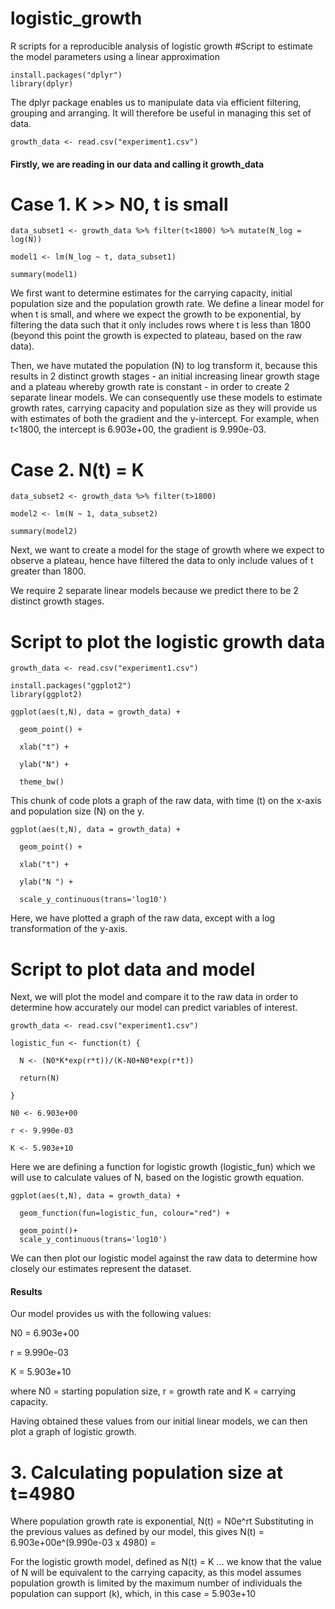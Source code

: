 # logistic_growth
R scripts for a reproducible analysis of logistic growth
#Script to estimate the model parameters using a linear approximation
```{r}
install.packages("dplyr")
library(dplyr)
```
The dplyr package enables us to manipulate data via efficient filtering, grouping and arranging. It will therefore be useful in managing this set of data.
```{r}
growth_data <- read.csv("experiment1.csv")
```
#### Firstly, we are reading in our data and calling it growth_data

# Case 1. K >> N0, t is small
```{r]
data_subset1 <- growth_data %>% filter(t<1800) %>% mutate(N_log = log(N))

model1 <- lm(N_log ~ t, data_subset1)

summary(model1)
```
We first want to determine estimates for the carrying capacity, initial population size and the population growth rate. We define a linear model for when t is small, and where we expect the growth to be exponential, by filtering the data such that it only includes rows where t is less than 1800 (beyond this point the growth is expected to plateau, based on the raw data). 

Then, we have mutated the population (N) to log transform it, because this results in 2 distinct growth stages - an initial increasing linear growth stage and a plateau whereby growth rate is constant - in order to create 2 separate linear models. We can consequently use these models to estimate growth rates, carrying capacity and population size as they will provide us with estimates of both the gradient and the y-intercept. For example, when t<1800, the intercept is 6.903e+00, the gradient is 9.990e-03.

# Case 2. N(t) = K
```{r}
data_subset2 <- growth_data %>% filter(t>1800)

model2 <- lm(N ~ 1, data_subset2)

summary(model2)
```
Next, we want to create a model for the stage of growth where we expect to observe a plateau, hence have filtered the data to only include values of t greater than 1800. 

We require 2 separate linear models because we predict there to be 2 distinct growth stages.


# Script to plot the logistic growth data
```{r}
growth_data <- read.csv("experiment1.csv")

install.packages("ggplot2")
library(ggplot2)

ggplot(aes(t,N), data = growth_data) +
  
  geom_point() +
  
  xlab("t") +
  
  ylab("N") +
  
  theme_bw()
```
This chunk of code plots a graph of the raw data, with time (t) on the x-axis and population size (N) on the y.

```{r}
ggplot(aes(t,N), data = growth_data) +
  
  geom_point() +
  
  xlab("t") +
  
  ylab("N ") +
  
  scale_y_continuous(trans='log10')
```
Here, we have plotted a graph of the raw data, except with a log transformation of the y-axis. 


# Script to plot data and model
Next, we will plot the model and compare it to the raw data in order to determine how accurately our model can predict variables of interest.
```
growth_data <- read.csv("experiment1.csv")

logistic_fun <- function(t) {
  
  N <- (N0*K*exp(r*t))/(K-N0+N0*exp(r*t))
  
  return(N)
  
}

N0 <- 6.903e+00 
  
r <- 9.990e-03
  
K <- 5.903e+10
```
Here we are defining a function for logistic growth (logistic_fun) which we will use to calculate values of N, based on the logistic growth equation.

```
ggplot(aes(t,N), data = growth_data) +
  
  geom_function(fun=logistic_fun, colour="red") +
  
  geom_point()+
  scale_y_continuous(trans='log10')
``` 
We can then plot our logistic model against the raw data to determine how closely our estimates represent the dataset.

#### Results
Our model provides us with the following values:

N0 = 6.903e+00 

r = 9.990e-03

K = 5.903e+10

where N0 = starting population size, r = growth rate and K = carrying capacity.

Having obtained these values from our initial linear models, we can then plot a graph of logistic growth. 


# 3. Calculating population size at t=4980

Where population growth rate is exponential, N(t) = N0e^rt
Substituting in the previous values as defined by our model, this gives 
N(t) = 6.903e+00e^(9.990e-03 x 4980) = 

For the logistic growth model, defined as N(t) = K ...
we know that the value of N will be equivalent to the carrying capacity, as this model assumes population growth is limited by the maximum number of individuals the population can support (k), which, in this case = 5.903e+10


